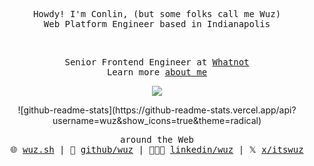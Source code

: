 <p align="center">
  <samp>
    Howdy! I'm Conlin, (but some folks call me Wuz) <br />
    Web Platform Engineer based in Indianapolis
  </samp>
</p>
<br />
<p align="center">
  <samp>
    Senior Frontend Engineer at <a href="https://whatnot.com">Whatnot</a> <br />
    Learn more <a href="https://wuz.sh/readme">about me</a>
  </samp>
</p>


<p align="center">
      <a href="https://spotify-github-profile.kittinanx.com/api/view?uid=conlindurbin&redirect=true">
  <img src="https://spotify-github-profile.kittinanx.com/api/view?uid=conlindurbin&cover_image=true&theme=novatorem&show_offline=false&background_color=121212&interchange=true&bar_color=ffa200&bar_color_cover=false" />
  </a>
</p>
<p align="center">
    ![github-readme-stats](https://github-readme-stats.vercel.app/api?username=wuz&show_icons=true&theme=radical)
</p>

<p align="center">
  <samp>  
around the Web <br />
🌐 <a href="https://wuz.sh">wuz.sh</a> |
🐙 <a href="https://github.com/wuz">github/wuz</a> | 👨🏻‍💼 <a href="https://linkedin.com/in/wuz">linkedin/wuz</a> | 𝕏 <a href="https://x.com/itswuz">x/itswuz</a>
  </samp>
</p>

